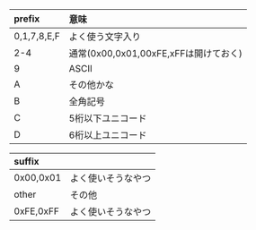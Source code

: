 

|prefix|意味|
|:--|:--|
|0,1,7,8,E,F|よく使う文字入り|
|2-4|通常(0x00,0x01,00xFE,xFFは開けておく)|
|9|ASCII|
|A|その他かな|
|B|全角記号|
|C|5桁以下ユニコード|
|D|6桁以上ユニコード|

|suffix||
|:--|:--|
|0x00,0x01|よく使いそうなやつ|
|other|その他|
|0xFE,0xFF|よく使いそうなやつ|
